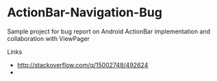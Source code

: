 ActionBar-Navigation-Bug
========================

Sample project for bug report on Android ActionBar implementation and collaboration with ViewPager

Links

  * http://stackoverflow.com/q/15002748/492624
  * 
